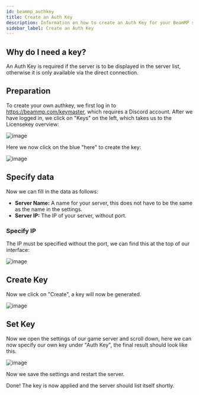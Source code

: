 ```yaml
---
id: beammp_authkey
title: Create an Auth Key
description: Information on how to create an Auth Key for your BeamMP server from ZAP-Hosting - ZAP-Hosting.com Documentation
sidebar_label: Create an Auth Key
---
```


## Why do I need a key?

An Auth Key is required if the server is to be displayed in the server list, otherwise it is only available via the direct connection.


## Preparation
To create your own authkey, we first log in to https://beammp.com/keymaster, which requires a Discord account.
After we have logged in, we click on "Keys" on the left, which takes us to the Licensekey overview:

![image](https://user-images.githubusercontent.com/26007280/189705809-ebed2e1a-18dc-4adb-8658-2111934c6362.png)

Here we now click on the blue "here" to create the key:

![image](https://user-images.githubusercontent.com/26007280/189705926-cced4568-5ff9-4df3-b871-38f600c5bb35.png)


## Specify data

Now we can fill in the data as follows:

- **Server Name:** A name for your server, this does not have to be the same as the name in the settings.
- **Server IP:** The IP of your server, without port.


### Specify IP

The IP must be specified without the port, we can find this at the top of our interface:

![image](https://user-images.githubusercontent.com/26007280/189705973-968cc8b9-7875-4079-b29d-689ad4161aa6.png)

## Create Key

Now we click on "Create", a key will now be generated.

![image](https://user-images.githubusercontent.com/26007280/189705994-a224ff1d-4eed-4abf-860d-8db202aadc16.png)

## Set Key

Now we open the settings of our game server and scroll down, here we can now specify our own key under "Auth Key", the final result should look like this.

![image](https://user-images.githubusercontent.com/26007280/189706029-9282714b-7357-4c80-b3ee-c23a644ecedb.png)

Now we save the settings and restart the server.

Done! The key is now applied and the server should list itself shortly.
